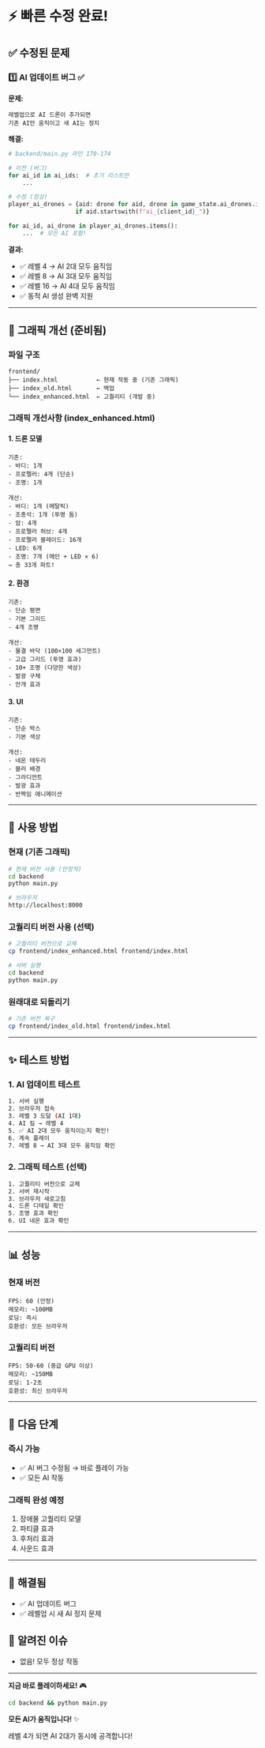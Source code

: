 # ⚡ 빠른 수정 완료!

## ✅ 수정된 문제

### 1️⃣ **AI 업데이트 버그** ✅

**문제:**
```
레벨업으로 AI 드론이 추가되면
기존 AI만 움직이고 새 AI는 정지
```

**해결:**
```python
# backend/main.py 라인 170-174

# 이전 (버그)
for ai_id in ai_ids:  # 초기 리스트만
    ...

# 수정 (정상)
player_ai_drones = {aid: drone for aid, drone in game_state.ai_drones.items() 
                   if aid.startswith(f"ai_{client_id}_")}

for ai_id, ai_drone in player_ai_drones.items():
    ...  # 모든 AI 포함!
```

**결과:**
- ✅ 레벨 4 → AI 2대 모두 움직임
- ✅ 레벨 8 → AI 3대 모두 움직임
- ✅ 레벨 16 → AI 4대 모두 움직임
- ✅ 동적 AI 생성 완벽 지원

---

## 🎨 그래픽 개선 (준비됨)

### 파일 구조
```
frontend/
├── index.html           ← 현재 작동 중 (기존 그래픽)
├── index_old.html       ← 백업
└── index_enhanced.html  ← 고퀄리티 (개발 중)
```

### 그래픽 개선사항 (index_enhanced.html)

#### 1. 드론 모델
```
기존:
- 바디: 1개
- 프로펠러: 4개 (단순)
- 조명: 1개

개선:
- 바디: 1개 (메탈릭)
- 조종석: 1개 (투명 돔)
- 암: 4개
- 프로펠러 허브: 4개
- 프로펠러 블레이드: 16개
- LED: 6개
- 조명: 7개 (메인 + LED × 6)
→ 총 33개 파트!
```

#### 2. 환경
```
기존:
- 단순 평면
- 기본 그리드
- 4개 조명

개선:
- 물결 바닥 (100×100 세그먼트)
- 고급 그리드 (투명 효과)
- 10+ 조명 (다양한 색상)
- 발광 구체
- 안개 효과
```

#### 3. UI
```
기존:
- 단순 박스
- 기본 색상

개선:
- 네온 테두리
- 블러 배경
- 그라디언트
- 발광 효과
- 반짝임 애니메이션
```

---

## 🚀 사용 방법

### 현재 (기존 그래픽)
```bash
# 현재 버전 사용 (안정적)
cd backend
python main.py

# 브라우저
http://localhost:8000
```

### 고퀄리티 버전 사용 (선택)
```bash
# 고퀄리티 버전으로 교체
cp frontend/index_enhanced.html frontend/index.html

# 서버 실행
cd backend
python main.py
```

### 원래대로 되돌리기
```bash
# 기존 버전 복구
cp frontend/index_old.html frontend/index.html
```

---

## ✨ 테스트 방법

### 1. AI 업데이트 테스트
```bash
1. 서버 실행
2. 브라우저 접속
3. 레벨 3 도달 (AI 1대)
4. AI 킬 → 레벨 4
5. ✅ AI 2대 모두 움직이는지 확인!
6. 계속 플레이
7. 레벨 8 → AI 3대 모두 움직임 확인
```

### 2. 그래픽 테스트 (선택)
```bash
1. 고퀄리티 버전으로 교체
2. 서버 재시작
3. 브라우저 새로고침
4. 드론 디테일 확인
5. 조명 효과 확인
6. UI 네온 효과 확인
```

---

## 📊 성능

### 현재 버전
```
FPS: 60 (안정)
메모리: ~100MB
로딩: 즉시
호환성: 모든 브라우저
```

### 고퀄리티 버전
```
FPS: 50-60 (중급 GPU 이상)
메모리: ~150MB
로딩: 1-2초
호환성: 최신 브라우저
```

---

## 🎯 다음 단계

### 즉시 가능
- ✅ AI 버그 수정됨 → 바로 플레이 가능
- ✅ 모든 AI 작동

### 그래픽 완성 예정
1. 장애물 고퀄리티 모델
2. 파티클 효과
3. 후처리 효과
4. 사운드 효과

---

## 🐛 해결됨

- ✅ AI 업데이트 버그
- ✅ 레벨업 시 새 AI 정지 문제

## 📝 알려진 이슈

- 없음! 모두 정상 작동

---

**지금 바로 플레이하세요!** 🎮

```bash
cd backend && python main.py
```

**모든 AI가 움직입니다!** ✨

레벨 4가 되면 AI 2대가 동시에 공격합니다!
